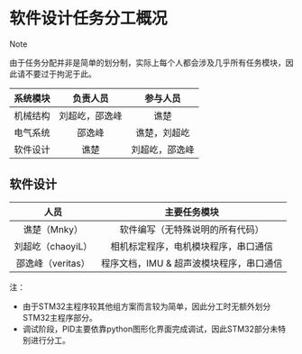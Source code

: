 # 软件设计任务分工概况

> [!NOTE]
> 由于任务分配并非是简单的划分制，实际上每个人都会涉及几乎所有任务模块，因此请不要过于拘泥于此。

| 系统模块 | 负责人员 | 参与人员 |
|:---:|:---:|:---:|
| 机械结构 | 刘超屹，邵逸峰 | 谯楚 |
| 电气系统 | 邵逸峰 | 谯楚，刘超屹 |
| 软件设计 | 谯楚 | 刘超屹，邵逸峰 |

## 软件设计

| 人员 | 主要任务模块 |
|:---:|:---:|
| 谯楚（Mnky） | 软件编写（无特殊说明的所有代码） |
| 刘超屹（chaoyiL） | 相机标定程序，电机模块程序，串口通信 |
| 邵逸峰（veritas） | 程序文档，IMU & 超声波模块程序，串口通信 |

注：

+ 由于STM32主程序较其他组方案而言较为简单，因此分工时无额外划分STM32主程序部分。
+ 调试阶段，PID主要依靠python图形化界面完成调试，因此STM32部分未特别进行分工。
